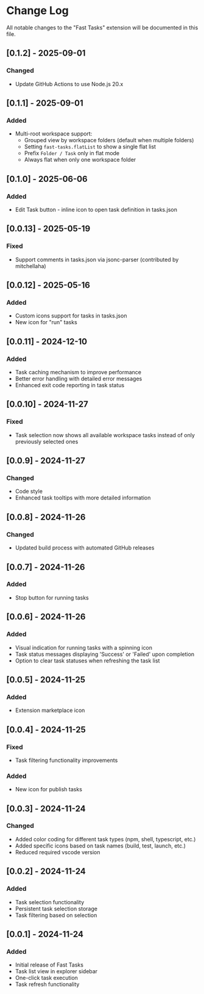 # Change Log

All notable changes to the "Fast Tasks" extension will be documented in this file.

## [0.1.2] - 2025-09-01

### Changed
- Update GitHub Actions to use Node.js 20.x

## [0.1.1] - 2025-09-01

### Added
- Multi-root workspace support:
  - Grouped view by workspace folders (default when multiple folders)
  - Setting `fast-tasks.flatList` to show a single flat list
  - Prefix `Folder / Task` only in flat mode
  - Always flat when only one workspace folder

## [0.1.0] - 2025-06-06

### Added
- Edit Task button - inline icon to open task definition in tasks.json

## [0.0.13] - 2025-05-19

### Fixed
- Support comments in tasks.json via jsonc-parser (contributed by mitchellaha)

## [0.0.12] - 2025-05-16

### Added
- Custom icons support for tasks in tasks.json
- New icon for "run" tasks

## [0.0.11] - 2024-12-10

### Added
- Task caching mechanism to improve performance
- Better error handling with detailed error messages
- Enhanced exit code reporting in task status


## [0.0.10] - 2024-11-27

### Fixed
- Task selection now shows all available workspace tasks instead of only previously selected ones

## [0.0.9] - 2024-11-27

### Changed
- Code style
- Enhanced task tooltips with more detailed information

## [0.0.8] - 2024-11-26

### Changed
- Updated build process with automated GitHub releases

## [0.0.7] - 2024-11-26

### Added
- Stop button for running tasks

## [0.0.6] - 2024-11-26

### Added

- Visual indication for running tasks with a spinning icon
- Task status messages displaying 'Success' or 'Failed' upon completion
- Option to clear task statuses when refreshing the task list

## [0.0.5] - 2024-11-25

### Added
- Extension marketplace icon

## [0.0.4] - 2024-11-25

### Fixed
- Task filtering functionality improvements

### Added
- New icon for publish tasks

## [0.0.3] - 2024-11-24

### Changed
- Added color coding for different task types (npm, shell, typescript, etc.)
- Added specific icons based on task names (build, test, launch, etc.)
- Reduced required vscode version

## [0.0.2] - 2024-11-24

### Added
- Task selection functionality
- Persistent task selection storage
- Task filtering based on selection

## [0.0.1] - 2024-11-24

### Added
- Initial release of Fast Tasks
- Task list view in explorer sidebar
- One-click task execution
- Task refresh functionality